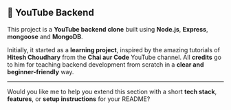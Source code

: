 ## 🎥 YouTube Backend

This project is a **YouTube backend clone** built using **Node.js**, **Express**, **mongoose** and **MongoDB**.

Initially, it started as a **learning project**, inspired by the amazing tutorials of **Hitesh Choudhary** from the **Chai aur Code** YouTube channel.
All **credits** go to him for teaching backend development from scratch in a **clear and beginner-friendly** way.

---

Would you like me to help you extend this section with a short **tech stack**, **features**, or **setup instructions** for your README?
